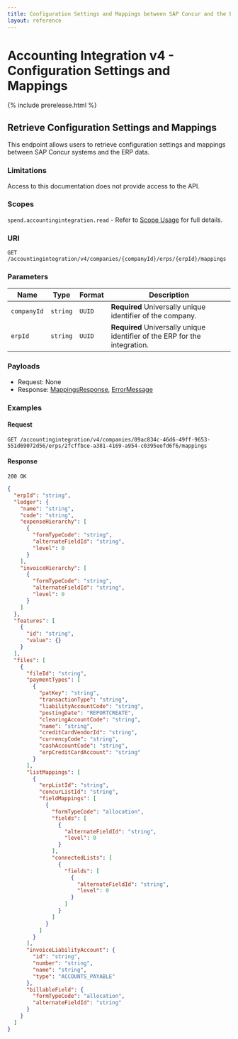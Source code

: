```yaml
---
title: Configuration Settings and Mappings between SAP Concur and the ERP data
layout: reference
---
```


# Accounting Integration v4 - Configuration Settings and Mappings

{% include prerelease.html %}

## <a name="get-mappings"></a>Retrieve Configuration Settings and Mappings

This endpoint allows users to retrieve configuration settings and mappings between SAP Concur systems and the ERP data.

### Limitations

Access to this documentation does not provide access to the API. 

### Scopes

`spend.accountingintegration.read` - Refer to [Scope Usage](./v4.accountingintegration-get-started.html#scope-usage) for full details.

### URI

```shell
GET /accountingintegration/v4/companies/{companyId}/erps/{erpId}/mappings
```

### Parameters

|Name|Type|Format|Description|
|---|---|---|---|
|`companyId`|`string`|`UUID`|**Required** Universally unique identifier of the company.|
|`erpId`|`string`|`UUID`|**Required** Universally unique identifier of the ERP for the integration.|

### Payloads

* Request: None
* Response: [MappingsResponse](./v4.accountingintegration-schema.html#mappings-response), [ErrorMessage](./v4.accountingintegration-schema.html#errorMessage)

### Examples

#### Request

```shell
GET /accountingintegration/v4/companies/09ac834c-46d6-49ff-9653-551d69072d56/erps/2fcffbce-a381-4169-a954-c0395eefd6f6/mappings
```

#### Response

```shell
200 OK
```

```json
{
  "erpId": "string",
  "ledger": {
    "name": "string",
    "code": "string",
    "expenseHierarchy": [
      {
        "formTypeCode": "string",
        "alternateFieldId": "string",
        "level": 0
      }
    ],
    "invoiceHierarchy": [
      {
        "formTypeCode": "string",
        "alternateFieldId": "string",
        "level": 0
      }
    ]
  },
  "features": [
    {
      "id": "string",
      "value": {}
    }
  ],
  "files": [
    {
      "fileId": "string",
      "paymentTypes": [
        {
          "patKey": "string",
          "transactionType": "string",
          "liabilityAccountCode": "string",
          "postingDate": "REPORTCREATE",
          "clearingAccountCode": "string",
          "name": "string",
          "creditCardVendorId": "string",
          "currencyCode": "string",
          "cashAccountCode": "string",
          "erpCreditCardAccount": "string"
        }
      ],
      "listMappings": [
        {
          "erpListId": "string",
          "concurListId": "string",
          "fieldMappings": [
            {
              "formTypeCode": "allocation",
              "fields": [
                {
                  "alternateFieldId": "string",
                  "level": 0
                }
              ],
              "connectedLists": [
                {
                  "fields": [
                    {
                      "alternateFieldId": "string",
                      "level": 0
                    }
                  ]
                }
              ]
            }
          ]
        }
      ],
      "invoiceLiabilityAccount": {
        "id": "string",
        "number": "string",
        "name": "string",
        "type": "ACCOUNTS_PAYABLE"
      },
      "billableField": {
        "formTypeCode": "allocation",
        "alternateFieldId": "string"
      }
    }
  ]
}
```
